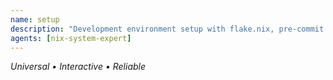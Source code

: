 ```yaml
---
name: setup
description: "Development environment setup with flake.nix, pre-commit hooks, and project configurations"
agents: [nix-system-expert]
---
```

*Universal • Interactive • Reliable*

